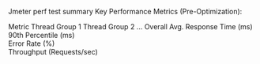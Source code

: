 Jmeter perf test summary
Key Performance Metrics (Pre-Optimization):

Metric	Thread Group 1	Thread Group 2	...	Overall
Avg. Response Time (ms)				
90th Percentile (ms)				
Error Rate (%)				
Throughput (Requests/sec)

